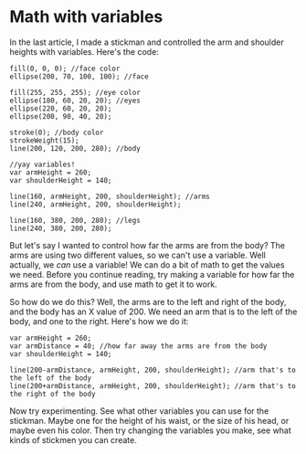 # Math with variables
In the last article, I made a stickman and controlled the arm and shoulder heights with
variables. Here's the code:
```
fill(0, 0, 0); //face color
ellipse(200, 70, 100, 100); //face

fill(255, 255, 255); //eye color
ellipse(180, 60, 20, 20); //eyes
ellipse(220, 60, 20, 20);
ellipse(200, 90, 40, 20);

stroke(0); //body color
strokeWeight(15);
line(200, 120, 200, 280); //body

//yay variables!
var armHeight = 260;
var shoulderHeight = 140;

line(160, armHeight, 200, shoulderHeight); //arms
line(240, armHeight, 200, shoulderHeight);

line(160, 380, 200, 280); //legs
line(240, 380, 200, 280);
```

But let's say I wanted to control how far the arms are from the body? The arms are using two
different values, so we can't use a variable. Well actually, we *can* use a variable! We can
do a bit of math to get the values we need. Before you continue reading, try making a variable
for how far the arms are from the body, and use math to get it to work.

So how do we do this? Well, the arms are to the left and right of the body, and the body has
an X value of 200. We need an arm that is to the left of the body, and one to the right. Here's
how we do it:
```
var armHeight = 260;
var armDistance = 40; //how far away the arms are from the body
var shoulderHeight = 140;

line(200-armDistance, armHeight, 200, shoulderHeight); //arm that's to the left of the body
line(200+armDistance, armHeight, 200, shoulderHeight); //arm that's to the right of the body
```

Now try experimenting. See what other variables you can use for the stickman. Maybe one for
the height of his waist, or the size of his head, or maybe even his color. Then try changing
the variables you make, see what kinds of stickmen you can create.
